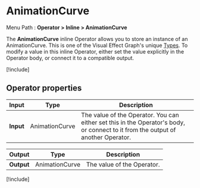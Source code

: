 # AnimationCurve

Menu Path : **Operator > Inline > AnimationCurve**

The **AnimationCurve** inline Operator allows you to store an instance of an AnimationCurve. This is one of the Visual Effect Graph's unique [Types](VisualEffectGraphTypeReference.md). To modify a value in this inline Operator, either set the value explicitly in the Operator body, or connect it to a compatible output.

[!include[](Snippets/Operator-InlineIntro.md)]


## Operator properties

| **Input** | **Type** | **Description**                                              |
| --------- | -------- | ------------------------------------------------------------ |
| **Input** | AnimationCurve   | The value of the Operator. You can either set this in the Operator's body, or connect to it from the output of another Operator. |

| **Output** | **Type** | **Description**            |
| ---------- | -------- | -------------------------- |
| **Output** | AnimationCurve   | The value of the Operator. |

[!include[](Snippets/Operator-InlineNotes.md)]

